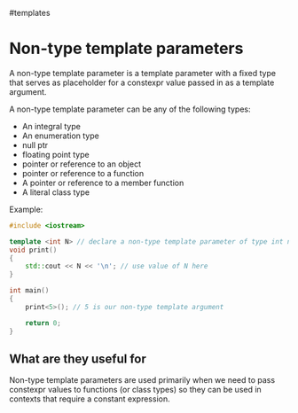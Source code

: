 #templates

# Non-type template parameters

A non-type template parameter is a template parameter with a fixed type that serves as placeholder for a constexpr value passed in as a template argument.

A non-type template parameter can be any of the following types:

- An integral type
- An enumeration type
- null ptr
- floating point type
- pointer or reference to an object
- pointer or reference to a function
- A pointer or reference to a member function
- A literal class type

Example:
```c++
#include <iostream>

template <int N> // declare a non-type template parameter of type int named N
void print()
{
    std::cout << N << '\n'; // use value of N here
}

int main()
{
    print<5>(); // 5 is our non-type template argument

    return 0;
}
```

## What are they useful for

Non-type template parameters are used primarily when we need to pass constexpr values to functions (or class types) so they can be used in contexts that require a constant expression.